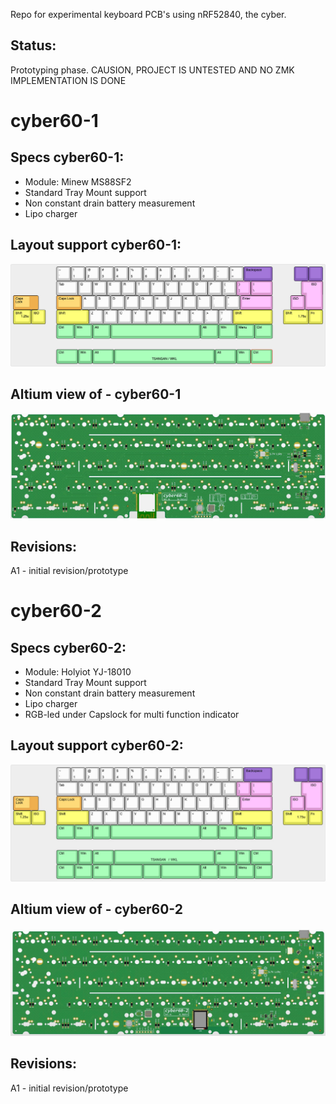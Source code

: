 
Repo for experimental keyboard PCB's using nRF52840, the cyber.

## Status:
Prototyping phase. CAUSION, PROJECT IS UNTESTED AND NO ZMK IMPLEMENTATION IS DONE

# cyber60-1

## Specs cyber60-1:
- Module: Minew MS88SF2
- Standard Tray Mount support
- Non constant drain battery measurement
- Lipo charger

## Layout support cyber60-1:
![alt text](./readme-images/layout_support_cyber60-1_Rev_A1.jpg "Layout support")

## Altium view of - cyber60-1
![alt text](./readme-images/cyber60-1_Rev_A1.jpg "PCB View - Rev A")

## Revisions:
A1 - initial revision/prototype

# cyber60-2

## Specs cyber60-2:
- Module: Holyiot YJ-18010
- Standard Tray Mount support
- Non constant drain battery measurement
- Lipo charger
- RGB-led under Capslock for multi function indicator

## Layout support cyber60-2:
![alt text](./readme-images/layout_support_cyber60-2_Rev_A1.jpg "Layout support")

## Altium view of - cyber60-2
![alt text](./readme-images/cyber60-2_Rev_A1.jpg "PCB View - Rev A")

## Revisions:
A1 - initial revision/prototype
